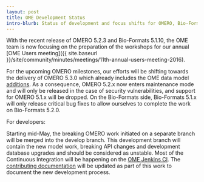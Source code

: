 ```yaml
---
layout: post
title: OME Development Status
intro-blurb: Status of development and focus shifts for OMERO, Bio-Formats, CI and documentation
---
```

With the recent release of OMERO 5.2.3 and Bio-Formats 5.1.10, the OME team is now focusing on the preparation of the workshops for our annual [OME Users meeting]({{ site.baseurl }}/site/community/minutes/meetings/11th-annual-users-meeting-2016).

For the upcoming OMERO milestones, our efforts will be shifting towards the delivery of OMERO 5.3.0 which already includes the OME data model [additions](https://blog.openmicroscopy.org/file-formats/data-model/future-plans/2016/01/26/bf-model-status/). As a consequence, OMERO 5.2.x now enters maintenance mode and will only be released in the case of security vulnerabilities, and support for OMERO 5.1.x will be dropped. On the Bio-Formats side, Bio-Formats 5.1.x will only release critical bug fixes to allow ourselves to complete the work on Bio-Formats 5.2.0.

For developers:

Starting mid-May, the breaking OMERO work initiated on a separate branch will be merged into the develop branch. This development branch will contain the new model work, breaking API changes and development database upgrades and should be considered as unstable. Most of the Continuous Integration will be happening on the [OME Jenkins CI](https://ci.openmicroscopy.org/view/DEV/). The [contributing documentation](https://docs.openmicroscopy.org/contributing/) will be updated as part of this work to document the new development process.
